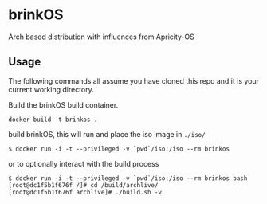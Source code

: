 # brinkOS

Arch based distribution with influences from Apricity-OS



## Usage
The following commands all assume you have cloned this repo and it is your current working directory.

Build the brinkOS build container.

```shell
docker build -t brinkos .
```

build brinkOS, this will run and place the iso image in `./iso/`

```shell
$ docker run -i -t --privileged -v `pwd`/iso:/iso --rm brinkos
```

or to optionally interact with the build process
```shell
$ docker run -i -t --privileged -v `pwd`/iso:/iso --rm brinkos bash
[root@dc1f5b1f676f /]# cd /build/archlive/
[root@dc1f5b1f676f archlive]# ./build.sh -v
```

